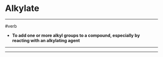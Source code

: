 # Alkylate
---
#verb
- **To add one or more alkyl groups to a compound, especially by reacting with an alkylating agent**
---
---
